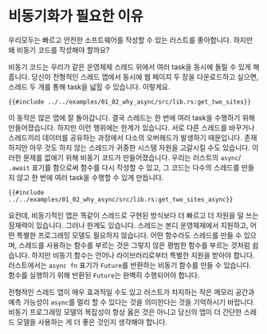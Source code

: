 # 비동기화가 필요한 이유

우리모두는 빠르고 안전한 소프트웨어를 작성할 수 있는 러스트를 좋아합니다. 하지만
왜 비동기 코드를 작성해야 할까요?

비동기 코드는 우리가 같은 운영체제 스레드 위에서 여러 task을 동시에 돌릴 수 있게 
해줍니다. 당신이 전형적인 스레드 앱에서 동시에 웹 페이지 두 장을 다운로드하고 
싶으면, 스레드 두 개를 통해 task을 넓힐 수 있습니다. 이렇게요.

```rust,ignore
{{#include ../../examples/01_02_why_async/src/lib.rs:get_two_sites}}
```

이 동작은 많은 앱에 잘 돌아갑니다. 결국 스레드는 한 번에 여러 task을 수행하기 
위해 만들어졌습니다. 하지만 이런 행위에는 한계가 있습니다. 서로 다른 스레드를 
바꾸거나 스레드끼리 데이터를 공유하는 과정에서 다소의 오버헤드가 발생하기 때문입니다. 
존재하지만 아무 것도 하지 않는 스레드가 귀중한 시스템 자원을 고갈시킬 수도 있습니다.
이러한 문제를 없애기 위해 비동기 코드가 만들어졌습니다. 우리는 러스트의 `async`/
`.await` 표기를 함으로써 함수를 다시 작성할 수 있고, 그 코드는 다수의 스레드를 만들지 
않고 한 번에 여러 task을 수행할 수 있게 만듭니다.

```rust,ignore
{{#include ../../examples/01_02_why_async/src/lib.rs:get_two_sites_async}}
```

요컨데, 비동기적인 앱은 똑같이 스레드로 구현된 방식보다 더 빠르고 더 자원을 덜 쓰는 
잠재력이 있습니다. 그러나 한계도 있습니다. 스레드는 본디 운영체제에서 지원하고, 
어떤 특별한 프로그래밍 모델도 필요하지 않습니다. 어떤 함수라도 스레드를 만들 수 
있으며, 스레드를 사용하는 함수를 부르는 것은 그렇지 않은 평범한 함수를 부르는 것처럼 
쉽습니다. 하지만 비동기 함수는 언어나 라이브러리로부터 특별한 지원을 받아야 합니다. 
러스트에서는 `async fn` 표기가 `Future`를 반환하는 비동기 함수를 만들 수 있습니다. 
함수를 실행하기 위해 반환된 `Future`는 완벽히 수행되어야 합니다.

전형적인 스레드 앱이 매우 효과적일 수도 있고 러스트가 차지하는 작은 메모리 공간과 예측 
가능성이 `async`를 멀리 할 수 있다는 것을 의미한다는 것을 기억하시기 바랍니다. 비동기 
프로그래밍 모델의 복잡성이 항상 옳은 것은 아니고 당신의 앱이 더 간단한 스레드 모델을 
사용하는 게 더 좋은 것인지 생각해야 합니다.
